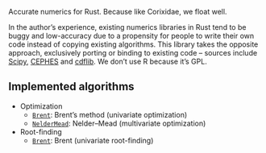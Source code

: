 Accurate numerics for Rust.
Because like Corixidae, we float well.

In the author’s experience,
existing numerics libraries in Rust
tend to be buggy and low-accuracy
due to a propensity for people to write their own code
instead of copying existing algorithms.
This library takes the opposite approach,
exclusively porting or binding to existing code –
sources include
[Scipy](https://scipy.org/),
[CEPHES](https://www.netlib.org/cephes/) and
[cdflib](https://people.sc.fsu.edu/~jburkardt/f_src/cdflib/cdflib.html).
We don’t use R because it’s GPL.

## Implemented algorithms

- Optimization
	- [`Brent`](opt::Brent): Brent’s method (univariate optimization)
	- [`NelderMead`](opt::NelderMead): Nelder–Mead (multivariate optimization)
- Root-finding
	- [`Brent`](root::Brent): Brent (univariate root-finding)
